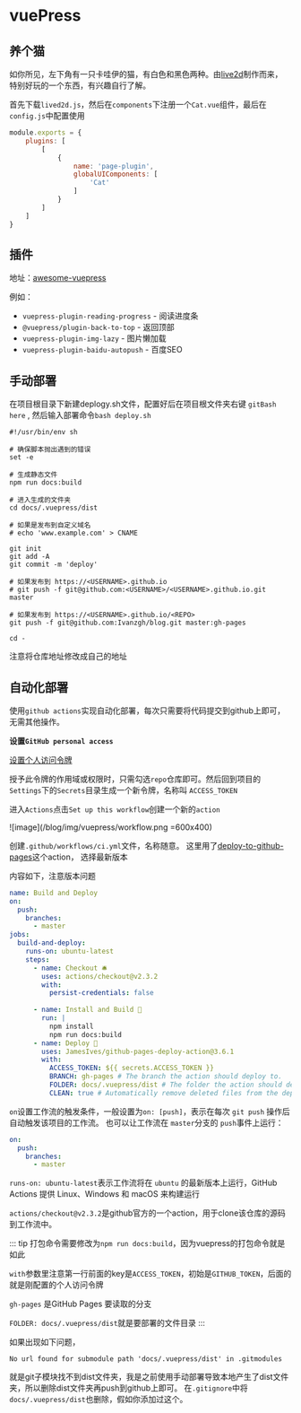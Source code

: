 # vuePress

## 养个猫

如你所见，左下角有一只卡哇伊的猫，有白色和黑色两种。由[live2d](https://www.live2d.com/zh-CHS/)制作而来，
特别好玩的一个东西，有兴趣自行了解。

首先下载`lived2d.js`，然后在`components`下注册一个`Cat.vue`组件，最后在`config.js`中配置使用
```js
module.exports = {
    plugins: [
        [
            {
                name: 'page-plugin',
                globalUIComponents: [
                    'Cat'
                ]
            }
        ]
    ]
}
```

## 插件

地址：[awesome-vuepress](https://github.com/vuepressjs/awesome-vuepress#plugins)

例如：
+ `vuepress-plugin-reading-progress`  - 阅读进度条
+ `@vuepress/plugin-back-to-top`    -  返回顶部
+ `vuepress-plugin-img-lazy`     -     图片懒加载
+ `vuepress-plugin-baidu-autopush`  -  百度SEO


## 手动部署

在项目根目录下新建deplogy.sh文件，配置好后在项目根文件夹右键 `gitBash here` , 然后输入部署命令`bash deploy.sh`

```shell script
#!/usr/bin/env sh

# 确保脚本抛出遇到的错误
set -e

# 生成静态文件
npm run docs:build

# 进入生成的文件夹
cd docs/.vuepress/dist

# 如果是发布到自定义域名
# echo 'www.example.com' > CNAME

git init
git add -A
git commit -m 'deploy'

# 如果发布到 https://<USERNAME>.github.io
# git push -f git@github.com:<USERNAME>/<USERNAME>.github.io.git master

# 如果发布到 https://<USERNAME>.github.io/<REPO>
git push -f git@github.com:Ivanzgh/blog.git master:gh-pages

cd -
```
注意将仓库地址修改成自己的地址

## 自动化部署

使用`github actions`实现自动化部署，每次只需要将代码提交到github上即可，无需其他操作。

 **设置`GitHub personal access`**
 
[设置个人访问令牌](https://docs.github.com/cn/github/authenticating-to-github/creating-a-personal-access-token)

授予此令牌的作用域或权限时，只需勾选`repo`仓库即可。然后回到项目的`Settings`下的`Secrets`目录生成一个新令牌，名称叫
`ACCESS_TOKEN`

进入`Actions`点击`Set up this workflow`创建一个新的`action`

![image](/blog/img/vuepress/workflow.png =600x400)

创建`.github/workflows/ci.yml`文件，名称随意。
这里用了[deploy-to-github-pages](https://github.com/marketplace/actions/deploy-to-github-pages)这个action，
选择最新版本

内容如下，注意版本问题

```yaml
name: Build and Deploy
on:
  push:
    branches:
      - master
jobs:
  build-and-deploy:
    runs-on: ubuntu-latest
    steps:
      - name: Checkout 🛎️
        uses: actions/checkout@v2.3.2
        with:
          persist-credentials: false
      
      - name: Install and Build 🔧 
        run: |
          npm install
          npm run docs:build
      - name: Deploy 🚀
        uses: JamesIves/github-pages-deploy-action@3.6.1
        with:
          ACCESS_TOKEN: ${{ secrets.ACCESS_TOKEN }}
          BRANCH: gh-pages # The branch the action should deploy to.
          FOLDER: docs/.vuepress/dist # The folder the action should deploy.
          CLEAN: true # Automatically remove deleted files from the deploy branch
```

`on`设置工作流的触发条件，一般设置为`on: [push]`，表示在每次 `git push` 操作后自动触发该项目的工作流。
也可以让工作流在 `master`分支的 `push`事件上运行：
```yaml
on:
  push:
    branches:
      - master
```

`runs-on: ubuntu-latest`表示工作流将在 `ubuntu` 的最新版本上运行，GitHub Actions 提供 Linux、Windows 和 macOS 来构建运行

`actions/checkout@v2.3.2`是github官方的一个action，用于clone该仓库的源码到工作流中。


::: tip 
打包命令需要修改为`npm run docs:build`，因为vuepress的打包命令就是如此

`with`参数里注意第一行前面的key是`ACCESS_TOKEN`，初始是`GITHUB_TOKEN`，后面的就是刚配置的个人访问令牌

`gh-pages` 是GitHub Pages 要读取的分支

`FOLDER: docs/.vuepress/dist`就是要部署的文件目录
:::

如果出现如下问题，
```
No url found for submodule path 'docs/.vuepress/dist' in .gitmodules
```
就是git子模块找不到dist文件夹，我是之前使用手动部署导致本地产生了dist文件夹，所以删除dist文件夹再push到github上即可。
在`.gitignore`中将`docs/.vuepress/dist`也删除，假如你添加过这个。
